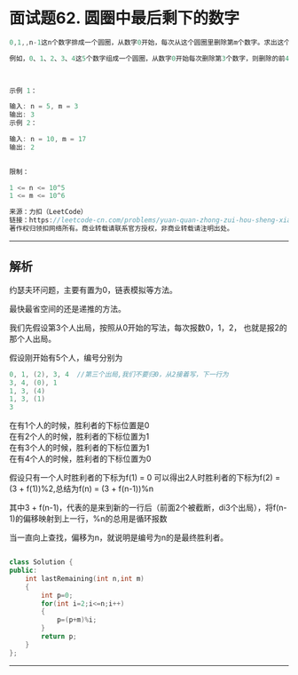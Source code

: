 # 面试题62. 圆圈中最后剩下的数字

```c++
0,1,,n-1这n个数字排成一个圆圈，从数字0开始，每次从这个圆圈里删除第m个数字。求出这个圆圈里剩下的最后一个数字。

例如，0、1、2、3、4这5个数字组成一个圆圈，从数字0开始每次删除第3个数字，则删除的前4个数字依次是2、0、4、1，因此最后剩下的数字是3。

 

示例 1：

输入: n = 5, m = 3
输出: 3
示例 2：

输入: n = 10, m = 17
输出: 2
 

限制：

1 <= n <= 10^5
1 <= m <= 10^6

来源：力扣（LeetCode）
链接：https://leetcode-cn.com/problems/yuan-quan-zhong-zui-hou-sheng-xia-de-shu-zi-lcof
著作权归领扣网络所有。商业转载请联系官方授权，非商业转载请注明出处。
```

---

## 解析

约瑟夫环问题，主要有置为0，链表模拟等方法。

最快最省空间的还是递推的方法。

我们先假设第3个人出局，按照从0开始的写法，每次报数0，1，2， 也就是报2的那个人出局。

假设刚开始有5个人，编号分别为

```c
0, 1, (2), 3, 4  //第三个出局,我们不要归0，从2接着写，下一行为
3, 4, (0), 1
1, 3, (4)
1, 3, (1)
3
```

在有1个人的时候，胜利者的下标位置是0  
在有2个人的时候，胜利者的下标位置为1  
在有3个人的时候，胜利者的下标位置为1  
在有4个人的时候，胜利者的下标位置为0  

假设只有一个人时胜利者的下标为f(1) = 0
可以得出2人时胜利者的下标为f(2) = (3 + f(1))%2,总结为f(n) = (3 + f(n-1))%n

其中3 + f(n-1)，代表的是来到新的一行后（前面2个被截断，di3个出局），将f(n-1)的偏移映射到上一行，%n的总用是循环报数

当一直向上查找，偏移为n，就说明是编号为n的是最终胜利者。

```c++

class Solution {
public:
    int lastRemaining(int n,int m)
    {
        int p=0;
        for(int i=2;i<=n;i++)
        {
            p=(p+m)%i;
        }
        return p;
    }
};

```

---



